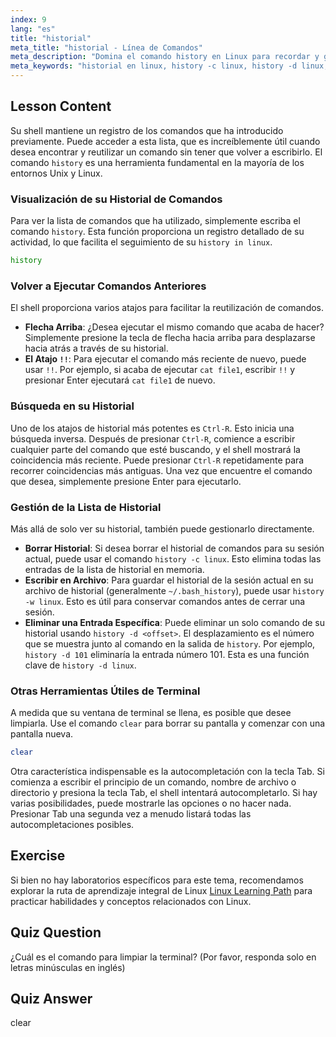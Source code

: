 ```yaml
---
index: 9
lang: "es"
title: "historial"
meta_title: "historial - Línea de Comandos"
meta_description: "Domina el comando history en Linux para recordar y gestionar eficientemente tu actividad en la línea de comandos. Aprende a ver el historial, usar atajos como Ctrl-R y gestionar tu historial con opciones como history -c y history -d."
meta_keywords: "historial en linux, history -c linux, history -d linux, history -w linux, comando history unix, historial bash, línea de comandos, Ctrl-R, limpiar comando"
---
```


## Lesson Content

Su shell mantiene un registro de los comandos que ha introducido previamente. Puede acceder a esta lista, que es increíblemente útil cuando desea encontrar y reutilizar un comando sin tener que volver a escribirlo. El comando `history` es una herramienta fundamental en la mayoría de los entornos Unix y Linux.

### Visualización de su Historial de Comandos

Para ver la lista de comandos que ha utilizado, simplemente escriba el comando `history`. Esta función proporciona un registro detallado de su actividad, lo que facilita el seguimiento de su `history in linux`.

```bash
history
```

### Volver a Ejecutar Comandos Anteriores

El shell proporciona varios atajos para facilitar la reutilización de comandos.

- **Flecha Arriba**: ¿Desea ejecutar el mismo comando que acaba de hacer? Simplemente presione la tecla de flecha hacia arriba para desplazarse hacia atrás a través de su historial.
- **El Atajo `!!`**: Para ejecutar el comando más reciente de nuevo, puede usar `!!`. Por ejemplo, si acaba de ejecutar `cat file1`, escribir `!!` y presionar Enter ejecutará `cat file1` de nuevo.

### Búsqueda en su Historial

Uno de los atajos de historial más potentes es `Ctrl-R`. Esto inicia una búsqueda inversa. Después de presionar `Ctrl-R`, comience a escribir cualquier parte del comando que esté buscando, y el shell mostrará la coincidencia más reciente. Puede presionar `Ctrl-R` repetidamente para recorrer coincidencias más antiguas. Una vez que encuentre el comando que desea, simplemente presione Enter para ejecutarlo.

### Gestión de la Lista de Historial

Más allá de solo ver su historial, también puede gestionarlo directamente.

- **Borrar Historial**: Si desea borrar el historial de comandos para su sesión actual, puede usar el comando `history -c linux`. Esto elimina todas las entradas de la lista de historial en memoria.
- **Escribir en Archivo**: Para guardar el historial de la sesión actual en su archivo de historial (generalmente `~/.bash_history`), puede usar `history -w linux`. Esto es útil para conservar comandos antes de cerrar una sesión.
- **Eliminar una Entrada Específica**: Puede eliminar un solo comando de su historial usando `history -d <offset>`. El desplazamiento es el número que se muestra junto al comando en la salida de `history`. Por ejemplo, `history -d 101` eliminaría la entrada número 101. Esta es una función clave de `history -d linux`.

### Otras Herramientas Útiles de Terminal

A medida que su ventana de terminal se llena, es posible que desee limpiarla. Use el comando `clear` para borrar su pantalla y comenzar con una pantalla nueva.

```bash
clear
```

Otra característica indispensable es la autocompletación con la tecla Tab. Si comienza a escribir el principio de un comando, nombre de archivo o directorio y presiona la tecla Tab, el shell intentará autocompletarlo. Si hay varias posibilidades, puede mostrarle las opciones o no hacer nada. Presionar Tab una segunda vez a menudo listará todas las autocompletaciones posibles.

## Exercise

Si bien no hay laboratorios específicos para este tema, recomendamos explorar la ruta de aprendizaje integral de Linux [Linux Learning Path](https://labex.io/es/learn/linux) para practicar habilidades y conceptos relacionados con Linux.

## Quiz Question

¿Cuál es el comando para limpiar la terminal? (Por favor, responda solo en letras minúsculas en inglés)

## Quiz Answer

clear
